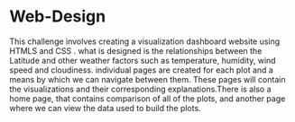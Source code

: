# Web-Design

This challenge involves creating a visualization dashboard website using HTMLS and CSS . 
what is designed is the relationships between the Latitude and other weather factors such as temperature, humidity, wind speed and cloudiness. 
individual pages are created for each plot and a means by which we can navigate between them. These pages will contain the visualizations and their corresponding explanations.There is also a home page, that contains comparison of all of the plots, and another page where we can view the data used to build the plots.
